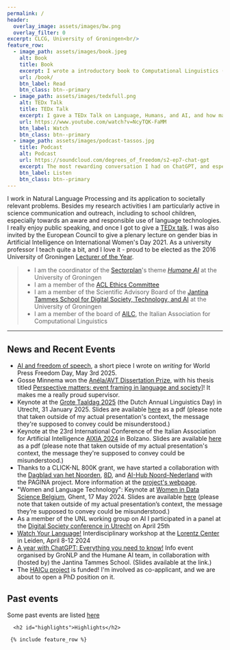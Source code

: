 ```yaml
---
permalink: /
header:
  overlay_image: assets/images/bw.png
  overlay_filter: 0
excerpt: CLCG, University of Groningen<br/>
feature_row:
  - image_path: assets/images/book.jpeg
    alt: Book
    title: Book
    excerpt: I wrote a introductory book to Computational Linguistics (in Italian), together with Ludovica Pannitto, and with drawings by Myriam Nissim.
    url: /book/
    btn_label: Read
    btn_class: btn--primary
  - image_path: assets/images/tedxfull.png
    alt: TEDx Talk
    title: TEDx Talk
    excerpt: I gave a TEDx Talk on Language, Humans, and AI, and how machines might challenge our stereotypical thinking.
    url: https://www.youtube.com/watch?v=NcyTQK-FaMM
    btn_label: Watch
    btn_class: btn--primary
  - image_path: assets/images/podcast-tassos.jpg
    title: Podcast
    alt: Podcast
    url: https://soundcloud.com/degrees_of_freedom/s2-ep7-chat-gpt
    excerpt: The most rewarding conversation I had on ChatGPT, and especially its impact on education, was on this podcast episode.
    btn_label: Listen
    btn_class: btn--primary
---
```


<!-- I am a computational linguist at the University of Groningen, The Netherlands. -->

<!-- <div class="grid__wrapper"> 
  <a href="https://www.rug.nl/research/clcg/?lang=en">Center for Language and Cognition Groningen (CLCG)</a>
  <br>
  <a href="https://www.rug.nl/let/?lang=en">Faculty of Arts, University of Groningen</a>
  <br>
    <br>
  <a href="https://www.rug.nl/staff/location/1311">Harmonie Complex</a><br>
  Oude Kijk in 't Jatstraat 26<br>
  9712 EK Groningen, The Netherlands
  <br>

  <i class="fa fa-envelope"></i> m.nissim@rug.nl
  <br>
  <i class="fa fa-user"></i> office 1311.421
  <br>
  <hr>
-->


I work in Natural Language Processing and its application to societally relevant problems. Besides my research activities I am particularly active in science communication and outreach, including to school children, especially towards an aware and responsible use of language technologies. I really enjoy public speaking, and once I got to give a [TEDx talk](https://www.youtube.com/watch?v=NcyTQK-FaMM). I was also invited by the European Council to give a plenary lecture on gender bias in Artificial Intelligence on International Women's Day 2021. As a university professor I teach quite a bit, and I love it - proud to be elected as the 2016 University of Groningen [Lecturer of the Year](https://www.rug.nl/news/2017/01/dr.-malvina-nissim-elected-lecturer-of-the-year). 


> - I am the coordinator of the [Sectorplan](https://www.rug.nl/research/research-let/sectorplan-website/)'s theme [*Humane AI*](https://www.rug.nl/research/research-let/sectorplan-website/humaneai/) at the University of Groningen
> - I am a member of the [ACL Ethics Committee](https://www.aclweb.org/portal/content/acl-establishes-its-ethics-committee)
> - I am a member of the Scientific Advisory Board of the [Jantina Tammes School for Digital Society, Technology, and AI](https://www.rug.nl/jantina-tammes-school/?lang=en) at the University of Groningen
> - I am a member of the board of [AILC](https://www.ai-lc.it/en/), the Italian Association for Computational Linguistics 


<hr>





## News and Recent Events 

* [AI and freedom of speech](https://www.rug.nl/about-ug/latest-news/news/archief2025/nieuwsberichten/0501-ai-press-nissim?lang=en), a short piece I wrote on *writing* for World Press Freedom Day, May 3rd 2025.
* Gosse Minnema won the [Anéla/AVT Dissertation Prize](https://anela.nl/en/prijzen/dissertatieprijs/#winner-avt-anela-phd-dissertation-prize-2024-2), with his thesis titled [Perspective matters: event framing in language and society](https://pure.rug.nl/ws/portalfiles/portal/999190211/Complete_thesis.pdf)]! It makes me a really proud supervisor.
* Keynote at the [Grote Taaldag 2025](https://anela.nl/en/activiteiten/grote-taaldag/) (the Dutch Annual Linguistics Day) in Utrecht, 31 January 2025. Slides are available [here](assets/GroteTaalDag2025-MN.pdf) as a pdf (please note that taken outside of my actual presentation's context, the message they're supposed to convey could be misunderstood.)
* Keynote at the 23rd International Conference of the Italian Association for Artificial Intelligence [AIXIA 2024](https://aixia2024.events.unibz.it/) in Bolzano. Slides are available [here](assets/AIXIA-talk-MN.pdf) as a pdf (please note that taken outside of my actual presentation's context, the message they're supposed to convey could be misunderstood.)
* Thanks to a CLICK-NL 800K grant, we have started a collaboration with the [Dagblad van het Noorden](https://dvhn.nl/), [8D](https://8d.nl/en/), and [AI-Hub Noord-Nederland](https://www.aihub-noord.nl/) with the PAGINA project. More information at the [project's webpage](https://sijbrenvv.github.io/pagina/).
* "Women and Language Technology": Keynote at [Women in Data Science Belgium](https://www.womenindatascience.be/), Ghent, 17 May 2024. Slides are available [here](assets/WiDS-2024.pdf) (please note that taken outside of my actual presentation’s context, the message they’re supposed to convey could be misunderstood.)
* As a member of the UNL working group on AI I participated in a panel at the [Digital Society conference in Utrecht](https://www.aanmelder.nl/153030/program) on April 25th
* [Watch Your Language!](https://www.lorentzcenter.nl/watch-your-language-language-technology-and-words-in-society.html)  Interdisciplinary workshop at the [Lorentz Center](https://www.lorentzcenter.nl) in Leiden, April 8-12 2024
* [A year with ChatGPT: Everything you need to know!](https://www.rug.nl/research/clcg/research/cl/research/a-year-with-chatgpt) Info event organised by GroNLP and the Humane AI team, in collaboration with (hosted by) the Jantina Tammes School. (Slides available at the link.)
* The [HAICu project](https://www.rug.nl/research/icog/news/2023/vijf-letteren-onderzoekers-betrokken-bij-haicu-consortium?lang=en) is funded! I'm involved as co-applicant, and we are about to open a PhD position on it.



## Past events

Some past events are listed [here](pastevents)

  

  
<div class="grid__wrapper">

	  <h2 id="highlights">Highlights</h2>

	 {% include feature_row %}

 </div>
